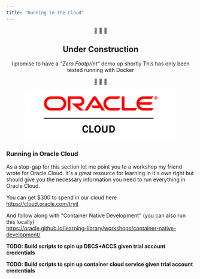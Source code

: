 ```yaml
---
title: "Running in the Cloud"
--- 
```



<div style="text-align:center;">

🔧 🔩 🔨

Under Construction 
-
I promise to have a <em>"Zero Footprint"</em> demo up shortly
This has only been tested running with Docker

🔧 🔩 🔨
</div>

<a href="https://cloud.oracle.com/home" target="_blank">
  <img alt="graphql logo" src="oracle-cloud-logo.png" width="80%" style="display:block;margin:auto;"/>
</a>

### Running in Oracle Cloud 

As a stop-gap for this section let me point you to a workshop my friend wrote for Oracle Cloud. 
It's a great resource for learning in it's own right but should give you the necessary information you 
need to run everything in Oracle Cloud.

You can get $300 to spend in our cloud here   
https://cloud.oracle.com/tryit

And follow along with "Container Native Development" (you can also run this locally)  
https://oracle.github.io/learning-library/workshops/container-native-development/  

**TODO: Build scripts to spin up DBCS+ACCS given trial account credentials**

**TODO: Build scripts to spin up container cloud service given trial account credentials**


